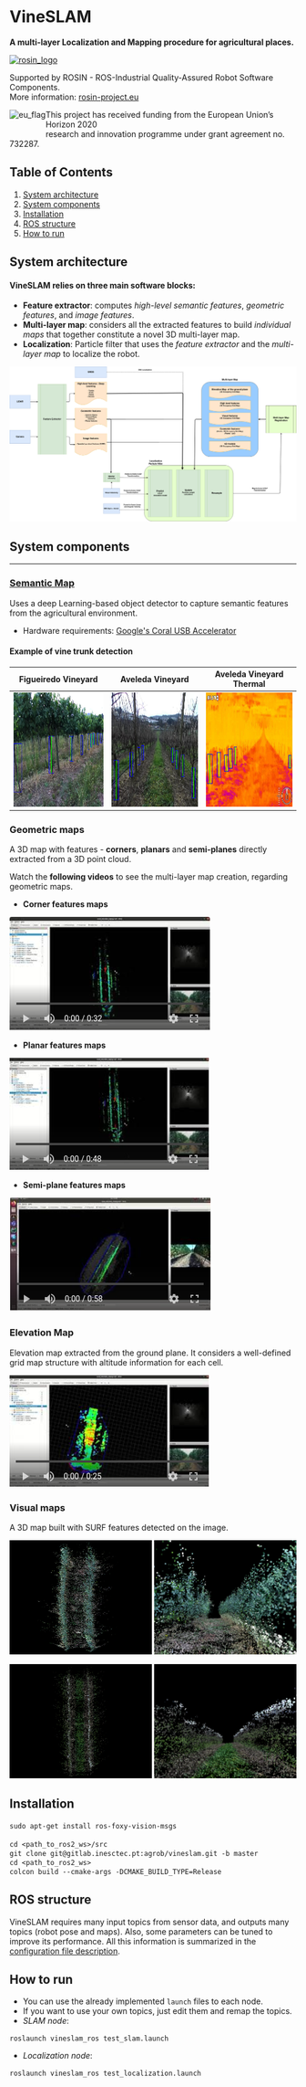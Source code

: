 # VineSLAM

**A multi-layer Localization and Mapping procedure for agricultural places.**

<a href="http://rosin-project.eu">
  <img src="http://rosin-project.eu/wp-content/uploads/rosin_ack_logo_wide.png" 
       alt="rosin_logo" height="60" >
</a>

Supported by ROSIN - ROS-Industrial Quality-Assured Robot Software Components.  
More information: <a href="http://rosin-project.eu">rosin-project.eu</a>

<img src="http://rosin-project.eu/wp-content/uploads/rosin_eu_flag.jpg"
alt="eu_flag" height="45" align="left" >

This project has received funding from the European Union’s Horizon 2020  
research and innovation programme under grant agreement no. 732287.

## Table of Contents

1. [System architecture](#architecture)
2. [System components](#components)
3. [Installation](#installation)
4. [ROS structure](#ros)
5. [How to run](#run)

## <a name="architecture"/> System architecture

#### VineSLAM relies on three main software blocks:

* **Feature extractor**: computes *high-level semantic features*, *geometric features*, and *image features*.
* **Multi-layer map**: considers all the extracted features to build *individual maps* that together constitute a novel
  3D multi-layer map.
* **Localization**: Particle filter that uses the *feature extractor* and the *multi-layer map* to localize the robot.

<p align="center">
<img src="./docs/vineslam_proposal_16Nov.png"/>
</p>

## <a name="components"/> System components

---

### [Semantic Map](https://gitlab.inesctec.pt/agrob/tpudetector)

Uses a deep Learning-based object detector to capture semantic features from the
agricultural environment.
* Hardware requirements: [Google's Coral USB Accelerator](https://coral.ai/products/accelerator)

#### Example of vine trunk detection

Figueiredo Vineyard | Aveleda Vineyard | Aveleda Vineyard Thermal
:-------------------------:|:-------------------------:|:-------------------------:
<img src="./docs/vinha2.png" width="250" height="200"/> | <img src="./docs/nova.png" width="250" height="200"/> | <img src="./docs/termica.png" width="250" height="200"/>

### Geometric maps

A 3D map with features - **corners**, **planars** and **semi-planes** directly extracted from a 3D point cloud.

Watch the **following videos** to see the multi-layer map creation, regarding geometric maps.

* **Corner features maps**

[![](./docs/corners_video.png)](https://youtu.be/QKrOnOlvLEQ)

* **Planar features maps**

[![](./docs/planars_video.png)](https://youtu.be/4nrELtalvYU)

* **Semi-plane features maps**

[![](./docs/semiplane_video.png)](https://youtu.be/ANISWolZIx8)

### Elevation Map

Elevation map extracted from the ground plane. It considers a well-defined grid map structure with altitude information
for each cell.

[![](./docs/elevation_map_video.png)](https://youtu.be/3LDqRQFx-00)

### Visual maps

A 3D map built with SURF features detected on the image.

<p float="left">
<img src="./docs/surf_map_sequence1_1.png" width="250" height="200"/>  <img src="./docs/surf_map_sequence1_2.png" width="250" height="200"/>
</p>
<p float="left">
<img src="./docs/surf_map_sequence2_1.png" width="250" height="200"/>  <img src="./docs/surf_map_sequence2_2.png" width="250" height="200"/>
</p>


## <a name="installation"/> Installation

```
sudo apt-get install ros-foxy-vision-msgs

cd <path_to_ros2_ws>/src
git clone git@gitlab.inesctec.pt:agrob/vineslam.git -b master
cd <path_to_ros2_ws>
colcon build --cmake-args -DCMAKE_BUILD_TYPE=Release
```

## <a name="ros"/> ROS structure

VineSLAM requires many input topics from sensor data, and outputs many topics (robot pose and maps). Also, some
parameters can be tuned to improve its performance. All this information is summarized in
the [configuration file description](docs/interfaces.md).

## <a name="run"/> How to run

* You can use the already implemented `launch` files to each node.
* If you want to use your own topics, just edit them and remap the topics.
* *SLAM node*:

```
roslaunch vineslam_ros test_slam.launch
```

* *Localization node*:

```
roslaunch vineslam_ros test_localization.launch
```